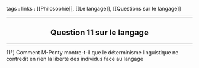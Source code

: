 tags : 
links : [[Philosophie]], [[Le langage]], [[Questions sur le langage]]

****

<h2 style="text-align: center;"> Question 11 sur le langage </h2>

****


11°) Comment M-Ponty montre-t-il que le déterminisme linguistique ne contredit en rien la liberté des individus face au langage
